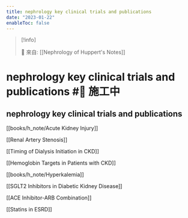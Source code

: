 ```yaml
---
title: nephrology key clinical trials and publications
date: "2023-01-22"
enableToc: false
---
```


> [!info]
>
> 🌱 來自: [[Nephrology of Huppert's Notes]]

# nephrology key clinical trials and publications #🚧 施工中

## nephrology key clinical trials and publications



[[books/h_note/Acute Kidney Injury]]

[[Renal Artery Stenosis]]

[[Timing of Dialysis Initiation in CKD]]

[[Hemoglobin Targets in Patients with CKD]]

[[books/h_note/Hyperkalemia]]

[[SGLT2 Inhibitors in Diabetic Kidney Disease]]

[[ACE Inhibitor-ARB Combination]]

[[Statins in ESRD]]


